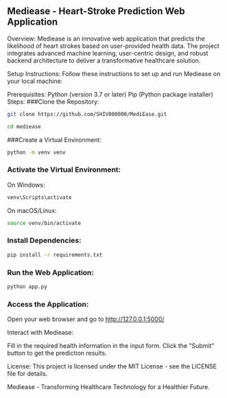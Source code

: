 ## Mediease - Heart-Stroke Prediction Web Application
Overview:
Mediease is an innovative web application that predicts the likelihood of heart strokes based on user-provided health data. The project integrates advanced machine learning, user-centric design, and robust backend architecture to deliver a transformative healthcare solution.

Setup Instructions:
Follow these instructions to set up and run Mediease on your local machine:

Prerequisites:
Python (version 3.7 or later)
Pip (Python package installer)
Steps:
###Clone the Repository:

```bash
git clone https://github.com/SHIV000000/MediEase.git
```

```bash
cd mediease
```
###Create a Virtual Environment:

```bash
python -m venv venv
```
### Activate the Virtual Environment:

On Windows:

```bash
venv\Scripts\activate
```
On macOS/Linux:

```bash
source venv/bin/activate
```

### Install Dependencies:

```bash
pip install -r requirements.txt
```
### Run the Web Application:

```bash
python app.py
```

### Access the Application:
Open your web browser and go to http://127.0.0.1:5000/

Interact with Mediease:

Fill in the required health information in the input form.
Click the "Submit" button to get the prediction results.


License:
This project is licensed under the MIT License - see the LICENSE file for details.

Mediease - Transforming Healthcare Technology for a Healthier Future.
